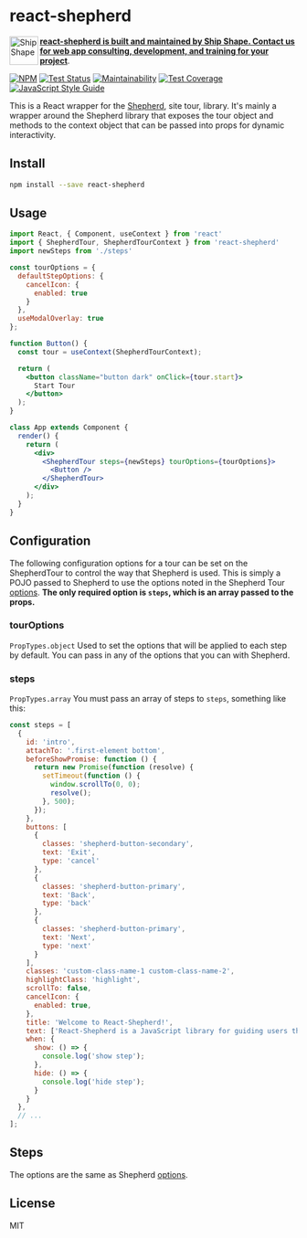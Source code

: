 # react-shepherd

<div>
  <a href="https://shipshape.io">
    <img align="left" src="http://i.imgur.com/DWHQjA5.png" alt="Ship Shape" width="50" height="50"/>
  </a>

**[react-shepherd is built and maintained by Ship Shape. Contact us for web app consulting, development, and training for your project](https://shipshape.io/)**.

</div>

[![NPM](https://img.shields.io/npm/v/react-shepherd.svg)](https://www.npmjs.com/package/react-shepherd)
[![Test Status](https://github.com/shipshapecode/react-shepherd/workflows/Test/badge.svg)](https://github.com/shipshapecode/react-shepherd/actions?query=workflow%3ATest)
[![Maintainability](https://api.codeclimate.com/v1/badges/d5273e1d465352a6df4e/maintainability)](https://codeclimate.com/github/shipshapecode/react-shepherd/maintainability)
[![Test Coverage](https://api.codeclimate.com/v1/badges/d5273e1d465352a6df4e/test_coverage)](https://codeclimate.com/github/shipshapecode/react-shepherd/test_coverage)
[![JavaScript Style Guide](https://img.shields.io/badge/code_style-standard-brightgreen.svg)](https://standardjs.com)

This is a React wrapper for the [Shepherd](https://github.com/shipshapecode/shepherd), site tour, library.
It's mainly a wrapper around the Shepherd library that exposes the tour object and methods to the context object
that can be passed into props for dynamic interactivity.

## Install

```bash
npm install --save react-shepherd
```

## Usage

```jsx
import React, { Component, useContext } from 'react'
import { ShepherdTour, ShepherdTourContext } from 'react-shepherd'
import newSteps from './steps'

const tourOptions = {
  defaultStepOptions: {
    cancelIcon: {
      enabled: true
    }
  },
  useModalOverlay: true
};

function Button() {
  const tour = useContext(ShepherdTourContext);

  return (
    <button className="button dark" onClick={tour.start}>
      Start Tour
    </button>
  );
}

class App extends Component {
  render() {
    return (
      <div>
        <ShepherdTour steps={newSteps} tourOptions={tourOptions}>
          <Button />
        </ShepherdTour>
      </div>
    );
  }
}
```

## Configuration

The following configuration options for a tour can be set on the ShepherdTour to control the way that Shepherd is used. This is simply a POJO passed to Shepherd to use the options noted in the Shepherd Tour [options](https://shepherdjs.dev/docs/Tour.html).
**The only required option is `steps`, which is an array passed to the props.**

### tourOptions

`PropTypes.object`
Used to set the options that will be applied to each step by default. You can pass in any of the options that you can with Shepherd.

### steps

`PropTypes.array`
You must pass an array of steps to `steps`, something like this:

```js
const steps = [
  {
    id: 'intro',
    attachTo: '.first-element bottom',
    beforeShowPromise: function () {
      return new Promise(function (resolve) {
        setTimeout(function () {
          window.scrollTo(0, 0);
          resolve();
        }, 500);
      });
    },
    buttons: [
      {
        classes: 'shepherd-button-secondary',
        text: 'Exit',
        type: 'cancel'
      },
      {
        classes: 'shepherd-button-primary',
        text: 'Back',
        type: 'back'
      },
      {
        classes: 'shepherd-button-primary',
        text: 'Next',
        type: 'next'
      }
    ],
    classes: 'custom-class-name-1 custom-class-name-2',
    highlightClass: 'highlight',
    scrollTo: false,
    cancelIcon: {
      enabled: true,
    },
    title: 'Welcome to React-Shepherd!',
    text: ['React-Shepherd is a JavaScript library for guiding users through your React app.'],
    when: {
      show: () => {
        console.log('show step');
      },
      hide: () => {
        console.log('hide step');
      }
    }
  },
  // ...
];
```

## Steps

The options are the same as Shepherd [options](https://shepherdjs.dev/docs/Step.html).

## License

MIT
